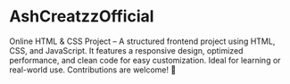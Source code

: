 # AshCreatzzOfficial
Online HTML &amp; CSS Project – A structured frontend project using HTML, CSS, and JavaScript. It features a responsive design, optimized performance, and clean code for easy customization. Ideal for learning or real-world use. Contributions are welcome! 🚀
